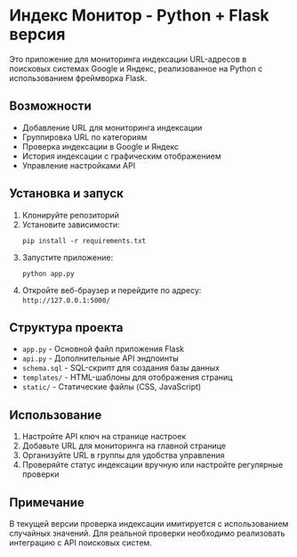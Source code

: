 
# Индекс Монитор - Python + Flask версия

Это приложение для мониторинга индексации URL-адресов в поисковых системах Google и Яндекс, реализованное на Python с использованием фреймворка Flask.

## Возможности

- Добавление URL для мониторинга индексации
- Группировка URL по категориям
- Проверка индексации в Google и Яндекс
- История индексации с графическим отображением
- Управление настройками API

## Установка и запуск

1. Клонируйте репозиторий
2. Установите зависимости:
   ```
   pip install -r requirements.txt
   ```
3. Запустите приложение:
   ```
   python app.py
   ```
4. Откройте веб-браузер и перейдите по адресу: `http://127.0.0.1:5000/`

## Структура проекта

- `app.py` - Основной файл приложения Flask
- `api.py` - Дополнительные API эндпоинты
- `schema.sql` - SQL-скрипт для создания базы данных
- `templates/` - HTML-шаблоны для отображения страниц
- `static/` - Статические файлы (CSS, JavaScript)

## Использование

1. Настройте API ключ на странице настроек
2. Добавьте URL для мониторинга на главной странице
3. Организуйте URL в группы для удобства управления
4. Проверяйте статус индексации вручную или настройте регулярные проверки

## Примечание

В текущей версии проверка индексации имитируется с использованием случайных значений. Для реальной проверки необходимо реализовать интеграцию с API поисковых систем.
